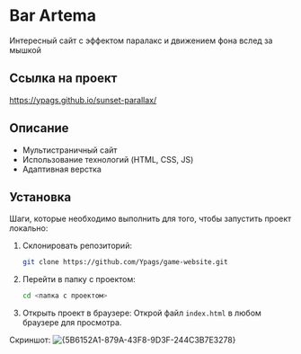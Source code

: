 # Bar Artema

Интересный сайт с эффектом паралакс и движением фона вслед за мышкой

## Ссылка на проект

https://ypags.github.io/sunset-parallax/

## Описание

- Мультистраничный сайт
- Использование технологий (HTML, CSS, JS)
- Адаптивная верстка

## Установка

Шаги, которые необходимо выполнить для того, чтобы запустить проект локально:

1. Склонировать репозиторий:
    ```bash
    git clone https://github.com/Ypags/game-website.git
    ```

2. Перейти в папку с проектом:
    ```bash
    cd <папка с проектом>
    ```

3. Открыть проект в браузере:
    Открой файл `index.html` в любом браузере для просмотра.

Скриншот:
![{5B6152A1-879A-43F8-9D3F-244C3B7E3278}](https://github.com/user-attachments/assets/5ae1c83e-61cb-4ed6-ab7a-e0d0b4f7c081)



